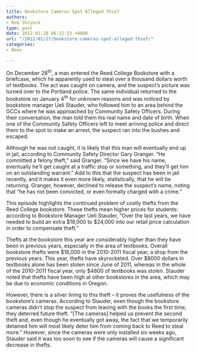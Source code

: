 ```yaml
---
title: Bookstore Cameras Spot Alleged Thief
authors:
- Rob Shryock
type: post
date: 2012-01-28 06:12:53 +0000
url: "/2012/01/27/bookstore-cameras-spot-alleged-thief/"
categories:
- News

---
```

On December 28<sup>th</sup>, a man entered the Reed College Bookstore with a briefcase, which he apparently used to steal over a thousand dollars worth of textbooks. The act was caught on camera, and the suspect’s picture was turned over to the Portland police. The same individual returned to the bookstore on January 4<sup>th</sup> for unknown reasons and was noticed by bookstore manager Ueli Stauder, who followed him to an area behind the GCCs where he was approached by Community Safety Officers. During their conversation, the man told them his real name and date of birth. When one of the Community Safety Officers left to meet arriving police and direct them to the spot to make an arrest, the suspect ran into the bushes and escaped.

Although he was not caught, it is likely that this man will eventually end up in jail, according to Community Safety Director Gary Granger. “He committed a felony theft,” said Granger. “Since we have his name, eventually he&#8217;ll get caught at a traffic stop or something, and they&#8217;ll get him on an outstanding warrant.” Add to this that the suspect has been in jail recently, and it makes it even more likely, statistically, that he will be returning. Granger, however, declined to release the suspect’s name, noting that “he has not been convicted, or even formally charged with a crime.”

This episode highlights the continued problem of costly thefts from the Reed College bookstore. These thefts mean higher prices for students: according to Bookstore Manager Ueli Stauder, “Over the last years, we have needed to build an extra $18,000 to $24,000 into our retail price calculation in order to compensate theft.”

Thefts at the bookstore this year are considerably higher than they have been in previous years, especially in the area of textbooks. Overall bookstore thefts were $18,000 in the 2010-2011 fiscal year, a drop from the previous years. This year, thefts have skyrocketed. Over $8000 dollars in textbooks alone has been stolen since June of 2011, whereas in the whole of the 2010-2011 fiscal year, only $4800 of textbooks was stolen. Stauder noted that thefts have been high at other bookstores in the area, which may be due to economic conditions in Oregon.

However, there is a silver lining to this theft – it proves the usefulness of the bookstore&#8217;s cameras. According to Stauder, even though the bookstore cameras didn&#8217;t stop the suspect from leaving with the books the first time, they deterred future theft. “[The cameras] helped us prevent the second theft and, even though he eventually got away, the fact that we temporarily detained him will most likely deter him from coming back to Reed to steal more.” However, since the cameras were only installed six weeks ago, Stauder said it was too soon to see if the cameras will cause a significant decrease in thefts.